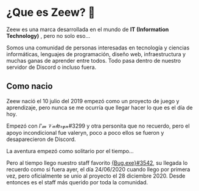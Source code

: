 # ¿Que es Zeew? :tada:

Zeew es una marca desarrollada en el mundo de **IT (Information Technology)** , pero no solo eso...

Somos una comunidad de personas interesadas en tecnología y ciencias informáticas, lenguajes de programación, diseño web, infraestructura y muchas ganas de aprender entre todos. Todo pasa dentro de nuestro servidor de Discord o incluso fuera.

## Como nacio

Zeew nació el 10 julio del 2019 empezó como un proyecto de juego y aprendizaje, pero nunca se me ocurría que llegar hacer lo que es el día de hoy.

Empezó con 𝐼'𝓂 𝒱𝒶𝓁𝑒𝓇𝓎𝓃#3299 y otra personita que no recuerdo, pero el apoyo incondicional fue valeryn, poco a poco ellos se fueron y desaparecieron de Discord.

La aventura empezó como solitario por el tiempo...

Pero al tiempo llego nuestro staff favorito [{Bug.exe}#3542](https://discord.com/users/409769315357687809), su llegada lo recuerdo como si fuera ayer, el día 24/06/2020 cuando llego por primera vez, pero oficialmente se unio al proyecto el 28 diciembre 2020. Desde entonces es el staff más querido por toda la comunidad.